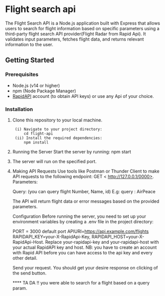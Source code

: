 # Flight search api

The Flight Search API is a Node.js application built with Express that allows users to search for flight information based on specific parameters using a third-party flight search API provider(Flight Radar from Rapid Api). It validates input parameters, fetches flight data, and returns relevant information to the user.

## Getting Started

### Prerequisites

- Node.js (v14 or higher)
- npm (Node Package Manager)
- [RapidAPI](https://rapidapi.com) account (to obtain API keys)
or use any Api of your choice.

### Installation

1. Clone this repository to your local machine.

        (i) Navigate to your project directory:
            cd flight-api
        (ii) Install the required dependencies:
            npm install

2. Running the Server
    Start the server by running:
    npm start

3. The server will run on the specified port.

4. Making API Requests
    Use tools like Postman or Thunder Client to make API requests to the following endpoint:
    GET < http://127.0.0.1/0000>.
    Parameters:

    Query: (you can query flight Number, Name, id)
    E.g: query : AirPeace

    The API will return flight data or error messages based on the provided parameters.

    Configuration
    Before running the server, you need to set up your environment variables by creating a .env file in the project directory:

    PORT =  3000 default port
        APIURI=<https://api.example.com/flights>
        RAPIDAPI_KEY=your-X-RapidApi-Key,
        RAPIDAPI_HOST=your-X-RapidApi-Host.
    Replace your-rapidapi-key and your-rapidapi-host with your actual RapidAPI key and host. NB: you have to create an account with Rapid API before you can have access to the api key and every other detail.

    Send your request.
    You should get your desire response on clicking of the send button.

    **** TA DA !! 
    you were able to search for a flight based on a query param.
